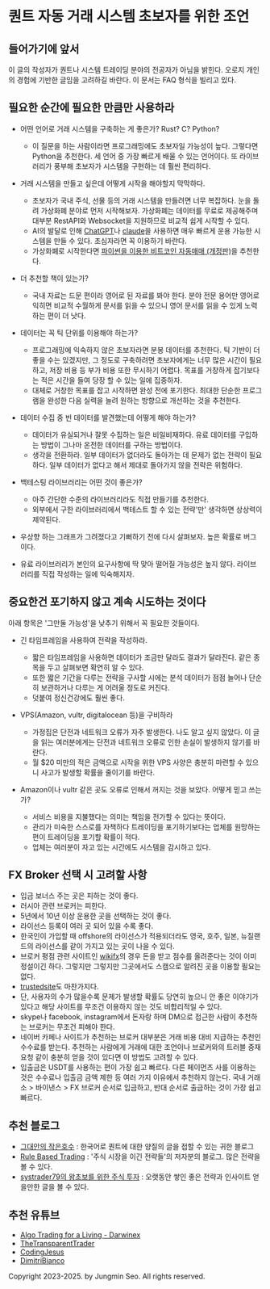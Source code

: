 # 퀀트 자동 거래 시스템 초보자를 위한 조언

## 들어가기에 앞서

이 글의 작성자가 퀀트나 시스템 트레이딩 분야의 전공자가 아님을 밝힌다. 오로지 개인의 경험에 기반한 글임을 고려하길 바란다. 이 문서는 FAQ 형식을 빌리고 있다. 

## 필요한 순간에 필요한 만큼만 사용하라

* 어떤 언어로 거래 시스템을 구축하는 게 좋은가? Rust? C? Python?
  * 이 질문을 하는 사람이라면 프로그래밍에도 초보자일 가능성이 높다. 그렇다면 Python을 추천한다. 세 언어 중 가장 빠르게 배울 수 있는 언어이다. 또 라이브러리가 풍부해 초보자가 시스템을 구현하는 데 훨씬 편리하다.

* 거래 시스템을 만들고 싶은데 어떻게 시작을 해야할지 막막하다.
  * 초보자가 국내 주식, 선물 등의 거래 시스템을 만들려면 너무 복잡하다. 눈을 돌려 가상화폐 분야로 먼저 시작해보자. 가상화폐는 데이터를 무료로 제공해주며 대부분 RestAPI와 Websocket을 지원하므로 비교적 쉽게 시작할 수 있다.
  * AI의 발달로 인해 [ChatGPT](https://chat.openai.com/)나 [claude](https://claude.ai/)을 사용하면 매우 빠르게 운용 가능한 시스템을 만들 수 있다. 초심자라면 꼭 이용하기 바란다.
  * 가상화폐로 시작한다면 [파이썬을 이용한 비트코인 자동매매 (개정판)](https://wikidocs.net/book/1665)을 추천한다. 

* 더 추천할 책이 있는가?
  * 국내 자료는 드문 편이라 영어로 된 자료를 봐야 한다. 분야 전문 용어만 영어로 익히면 비교적 수월하게 문서를 읽을 수 있으니 영어 문서를 읽을 수 있게 노력하는 편이 더 낫다.

* 데이터는 꼭 틱 단위를 이용해야 하는가?
  * 프로그래밍에 익숙하지 않은 초보자라면 분봉 데이터를 추천한다. 틱 기반이 더 좋을 수는 있겠지만, 그 정도로 구축하려면 초보자에게는 너무 많은 시간이 필요하고, 저장 비용 등 부가 비용 또한 무시하기 어렵다. 목표를 거창하게 잡기보다는 적은 시간을 들여 당장 할 수 있는 일에 집중하자.
  * 대체로 거창한 목표를 잡고 시작하면 완성 전에 포기한다. 최대한 단순한 프로그램을 완성한 다음 실력을 늘려 원하는 방향으로 개선하는 것을 추천한다.

* 데이터 수집 중 빈 데이터를 발견했는데 어떻게 해야 하는가?
  * 데이터가 유실되거나 잘못 수집하는 일은 비일비재하다. 유료 데이터를 구입하는 방법이 그나마 온전한 데이터를 구하는 방법이다.
  * 생각을 전환하라. 일부 데이터가 없더라도 돌아가는 데 문제가 없는 전략이 필요하다. 일부 데이터가 없다고 해서 제대로 돌아가지 않을 전략은 위험하다.

* 백테스팅 라이브러리는 어떤 것이 좋은가?
  * 아주 간단한 수준의 라이브러리라도 직접 만들기를 추천한다.
  * 외부에서 구한 라이브러리에서 백테스트 할 수 있는 전략'만' 생각하면 상상력이 제약된다. 

* 우상향 하는 그래프가 그려졌다고 기뻐하기 전에 다시 살펴보자. 높은 확률로 버그이다. 

* 유료 라이브러리가 본인의 요구사항에 딱 맞아 떨어질 가능성은 높지 않다. 라이브러리를 직접 작성하는 일에 익숙해지자.

## 중요한건 포기하지 않고 계속 시도하는 것이다

아래 항목은 '그만둘 가능성'을 낮추기 위해서 꼭 필요한 것들이다.

* 긴 타임프레임을 사용하여 전략을 작성하라. 
  * 짧은 타임프레임을 사용하면 데이터가 조금만 달라도 결과가 달라진다. 같은 종목을 두고 살펴보면 확연히 알 수 있다.
  * 또한 짧은 기간을 다루는 전략을 구사할 시에는 분석 데이터가 점점 늘어나 단순히 보관하거나 다루는 게 어려울 정도로 커진다.
  * 덧붙여 정신건강에도 훨씬 좋다.

* VPS(Amazon, vultr, digitalocean 등)을 구비하라
  * 가정집은 단전과 네트워크 오류가 자주 발생한다. 나도 알고 싶지 않았다. 이 글을 읽는 여러분에게는 단전과 네트워크 오류로 인한 손실이 발생하지 않기를 바란다.
  * 월 $20 미만의 적은 금액으로 시작을 위한 VPS 사양은 충분히 마련할 수 있으니 사고가 발생할 확률을 줄이기를 바란다.

* Amazon이나 vultr 같은 곳도 오류로 인해서 꺼지는 것을 보았다. 어떻게 믿고 쓰는가?
  * 서비스 비용을 지불했다는 의미는 책임을 전가할 수 있다는 뜻이다.
  * 관리가 미숙한 스스로를 자책하다 트레이딩을 포기하기보다는 업체를 원망하는 편이 트레이딩을 포기할 확률이 적다.
  * 업체는 여러분이 자고 있는 시간에도 시스템을 감시하고 있다.

## FX Broker 선택 시 고려할 사항
  * 입금 보너스 주는 곳은 피하는 것이 좋다.
  * 러시아 관련 브로커는 피한다.
  * 5년에서 10년 이상 운용한 곳을 선택하는 것이 좋다.
  * 라이선스 등록이 여러 곳 되어 있을 수록 좋다.
  * 한국인이 가입할 때 offshore의 라이선스가 적용되더라도 영국, 호주, 일본, 뉴질랜드의 라이선스를 같이 가지고 있는 곳이 나을 수 있다.
  * 브로커 평점 관련 사이트인 [wikifx](https://www.wikifx.com/)의 경우 돈을 받고 점수를 올려준다는 것이 이미 정설이긴 하다. 그렇지만 그렇지만 그곳에서도 스캠으로 알려진 곳을 이용할 필요는 없다.
  * [trustedsite](https://www.trustedsite.com/)도 마찬가지다.
  * 단, 사용자의 수가 많을수록 문제가 발생할 확률도 당연히 높으니 안 좋은 이야기가 있다고 해당 사이트를 무조건 이용하지 않는 것도 비합리적일 수 있다.
  * skype나 facebook, instagram에서 돈자랑 하며 DM으로 접근한 사람이 추천하는 브로커는 무조건 피해야 한다.
  * 네이버 카페나 사이트가 추천하는 브로커 대부분은 거래 비용 대비 지급하는 추천인 수수료를 받는다. 추천하는 사람에게 거래에 대한 조언이나 브로커와의 트러블 중재 요청 같이 충분히 얻을 것이 있다면 이 방법도 고려할 수 있다.
  * 입출금은 USDT를 사용하는 편이 가장 쉽고 빠르다. 다른 페이먼츠 사를 이용하는 것은 수수료나 입출금 금액 제한 등 여러 가지 이유에서 추천하지 않는다. 국내 거래소 > 바이낸스 > FX 브로커 순서로 입금하고, 반대 순서로 출금하는 것이 가장 쉽고 빠르다.

## 추천 블로그
  * [그대안의 작은호수](https://smallake.kr/) : 한국어로 퀀트에 대한 양질의 글을 접할 수 있는 귀한 블로그
  * [Rule Based Trading](https://blog.naver.com/PostList.naver?blogId=chartist) : '주식 시장을 이긴 전략들'의 저자분의 블로그. 많은 전략을 볼 수 있다.
  * [systrader79의 왕초보를 위한 주식 투자](https://stock79.tistory.com/) : 오랫동안 쌓인 좋은 전략과 인사이트 얻을만한 글을 볼 수 있다.

## 추천 유튜브
  * [Algo Trading for a Living - Darwinex](https://youtube.com/playlist?list=PLv-cA-4O3y96b0gk8x3yPbqVM2gqafZAw)
  * [TheTransparentTrader](https://www.youtube.com/@TheTransparentTrader)
  * [CodingJesus](https://www.youtube.com/@CodingJesus)
  * [DimitriBianco](https://www.youtube.com/@DimitriBianco)

Copyright 2023-2025. by Jungmin Seo. All rights reserved.
